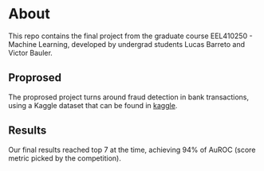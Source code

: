 # About

This repo contains the final project from the graduate course EEL410250 - Machine Learning, developed by undergrad students Lucas Barreto and Victor Bauler.

## Proprosed

The proprosed project turns around fraud detection in bank transactions, using a Kaggle dataset that can be found in [kaggle](https://www.kaggle.com/competitions/ieee-fraud-detection/overview).

## Results

Our final results reached top 7 at the time, achieving 94% of AuROC (score metric picked by the competition).
